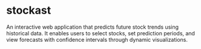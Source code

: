 # stockast
An interactive web application that predicts future stock trends using historical data. It enables users to select stocks, set prediction periods, and view forecasts with confidence intervals through dynamic visualizations.

